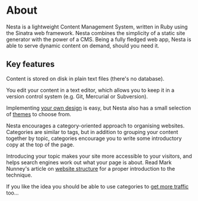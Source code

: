 # About

Nesta is a lightweight Content Management System, written in Ruby using the Sinatra web framework. Nesta combines the simplicity of a static site generator with the power of a CMS. Being a fully fledged web app, Nesta is able to serve dynamic content on demand, should you need it.

## Key features

Content is stored on disk in plain text files (there's no database).

You edit your content in a text editor, which allows you to keep it in a version control system (e.g. Git, Mercurial or Subversion).

Implementing [your own design](/docs/design) is easy, but Nesta also has a small selection of [themes](/docs/design/theme) to choose from.

Nesta encourages a category-oriented approach to organising websites. Categories are similar to tags, but in addition to grouping your content together by topic, categories encourage you to write some introductory copy at the top of the page.

Introducing your topic makes your site more accessible to your visitors, and helps search engines work out what your page is about. Read Mark Nunney's article on [website structure][nunney1] for a proper introduction to the technique.

If you like the idea you should be able to use categories to [get more traffic][nunney2] too...

[nunney1]: http://www.wordtracker.com/academy/website-structure
[nunney2]: http://www.wordtracker.com/academy/site-structure-planning-seo
